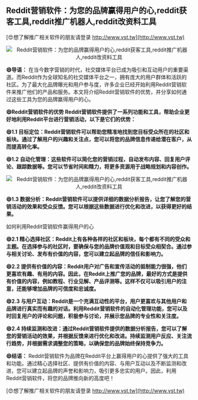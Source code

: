 ## **Reddit营销软件：为您的品牌赢得用户的心,reddit获客工具,reddit推广机器人,reddit改资料工具**

[😍想了解推广相关软件的朋友请登录 http://www.vst.tw](http://www.vst.tw)

 <center><img src="https://vst.tw/MP4/tuiguang/png/7.png" alt="Reddit营销软件：为您的品牌赢得用户的心,reddit获客工具,reddit推广机器人,reddit改资料工具"></center>

**😄导语：**
在当今数字营销的时代，社交媒体平台已成为吸引和互动用户的重要渠道。而Reddit作为全球知名的社交媒体平台之一，拥有庞大的用户群体和活跃的社区。为了最大化品牌曝光和用户参与度，许多企业已经开始利用Reddit营销软件来推广他们的产品和服务。本文将介绍Reddit营销软件的优势，并分享如何通过这些工具为您的品牌赢得用户的心。

**😄Reddit营销软件的优势 Reddit营销软件提供了一系列功能和工具，帮助企业更好地利用Reddit平台进行营销活动，以下是它们的优势：**

**😄1.1 目标定位：Reddit营销软件可以帮助您精准地找到您目标受众所在的社区和板块。通过了解用户的兴趣和关注点，您可以将您的品牌信息传递给潜在客户，从而提高转化率。**

**😄1.2 自动化管理：这些软件可以简化您的营销过程，自动发布内容、回复用户评论、跟踪数据等。您可以节省时间和精力，将更多资源用于战略规划和内容创作。**

 <center><img src="https://vst.tw/MP4/tuiguang/png/4.png" alt="Reddit营销软件：为您的品牌赢得用户的心,reddit获客工具,reddit推广机器人,reddit改资料工具"></center>

**😄1.3 数据分析：Reddit营销软件可以提供详细的数据分析报告，让您了解您的营销活动的效果和受众反馈。您可以根据这些数据进行优化和改进，以获得更好的结果。**

如何利用Reddit营销软件赢得用户的心

**😄2.1 精心选择社区：Reddit上有各种各样的社区和板块，每个都有不同的受众和主题。在选择参与的社区时，要确保与您的品牌价值观和目标受众相契合。通过参与相关讨论、发布有价值的内容，您可以建立起品牌的信任和影响力。**

**😄2.2 提供有价值的内容：Reddit用户对广告和宣传活动的抵制能力很强，他们更喜欢有趣、有用的内容。因此，在Reddit上推广您的品牌，最好的方式是提供有价值的内容，例如教程、行业见解、产品评测等。这样不仅可以吸引用户的注意，还能够增加品牌的可信度和忠诚度。**

**😄2.3 与用户互动：Reddit是一个充满互动性的平台，用户更喜欢与其他用户和品牌进行真实而有趣的对话。利用Reddit营销软件的自动化管理功能，您可以及时回复用户的评论和问题，积极参与讨论，并展示您品牌的专业性和关注度。**

**😄2.4 持续监测和改进：通过Reddit营销软件提供的数据分析报告，您可以了解您的营销活动的效果，并根据反馈来进行优化和改进。持续监测用户反应、关注流行趋势，并根据需求调整您的策略，以确保您的品牌始终保持竞争力。**

**😄结语：**
Reddit营销软件为品牌在Reddit平台上赢得用户的心提供了强大的工具和功能。通过精心选择社区、提供有价值的内容、与用户互动以及不断监测和改进，您可以建立起品牌的声誉和影响力，吸引更多忠实的用户。因此，利用Reddit营销软件，将您的品牌推向新的高度吧！

[😍想了解推广相关软件的朋友请登录 http://www.vst.tw](http://www.vst.tw)



